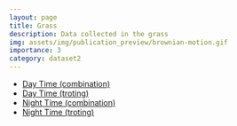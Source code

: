 ```yaml
---
layout: page
title: Grass
description: Data collected in the grass
img: assets/img/publication_preview/brownian-motion.gif
importance: 3
category: dataset2
---
```


- [Day Time (combination)](https://drive.google.com/file/d/1CVfrLjoTZV71GMAgNKlTMhVCUzX6ca88/view?usp=drive_link)
- [Day Time (troting)](https://drive.google.com/file/d/14WQma-HxIelBNj-HNNyv2aNLvx8tj5H2/view?usp=drive_link)
- [Night Time (combination)](https://drive.google.com/file/d/1eDoCbmNQtZ5eeffrTbvs1cmPNYKHm7R-/view?usp=drive_link)
- [Night Time (troting)](https://drive.google.com/file/d/1j7NH6k51RosqOWt1Q87IOPUIXeT-HJBP/view?usp=drive_link)
